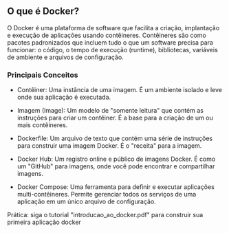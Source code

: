 ## O que é Docker?
O Docker é uma plataforma de software que facilita a criação, implantação e execução de aplicações usando contêineres. Contêineres são como pacotes padronizados que incluem tudo o que um software precisa para funcionar: o código, o tempo de execução (runtime), bibliotecas, variáveis de ambiente e arquivos de configuração.

### Principais Conceitos

* Contêiner: Uma instância de uma imagem. É um ambiente isolado e leve onde sua aplicação é executada.

* Imagem (Image): Um modelo de "somente leitura" que contém as instruções para criar um contêiner. É a base para a criação de um ou mais contêineres.

* Dockerfile: Um arquivo de texto que contém uma série de instruções para construir uma imagem Docker. É o "receita" para a imagem.

* Docker Hub: Um registro online e público de imagens Docker. É como um "GitHub" para imagens, onde você pode encontrar e compartilhar imagens.

* Docker Compose: Uma ferramenta para definir e executar aplicações multi-contêineres. Permite gerenciar todos os serviços de uma aplicação em um único arquivo de configuração.

Prática: siga o tutorial "introducao_ao_docker.pdf" para construir sua primeira aplicação docker

